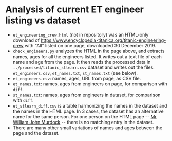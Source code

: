 # Analysis of current ET engineer listing vs dataset

* `et_engineering_crew.html` (not in repository) was an HTML-only download of
  <https://www.encyclopedia-titanica.org/titanic-engineering-crew> with "All"
  listed on one page, downloaded 30 December 2019.
* `check_engineers.py` analyzes the HTML in the page above, and extracts names,
  ages for all the engineers listed.  It writes out a text file of each name
  and age from the page. It then reads the processed data in
  ``../processed/titanic_stlearn.csv`` dataset and writes out the files:
  `et_engineers.csv`, `et_names.txt`, `st_names.txt` (see below).
* `et_engineers.csv`: names, ages, URL from page, as CSV file.
* `et_names.txt`: names, ages from engineers on page, for comparison with `diff`.
* `st_names.txt`: names, ages from engineers in dataset, for comparison with `diff`.
* `et_stlearn_diff.csv` is a table harmonizing the names in the dataset and the
  names in the HTML page.  In 3 cases, the dataset has an alternative name for
  the same person.  For one person on the HTML page -- [Mr William John
  Murdock](https://www.encyclopedia-titanica.org/titanic-biography/william-murdock.html)
  -- there is no matching entry in the dataset.
* There are many other small variations of names and ages between the page and
  the dataset.
